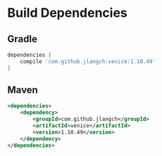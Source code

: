# Build Dependencies


## Gradle

```groovy
dependencies {
    compile 'com.github.jlangch:venice:1.10.49'
}
```

## Maven

```xml
<dependencies>
    <dependency>
        <groupId>com.github.jlangch</groupId>
        <artifactId>venice</artifactId>
        <version>1.10.49</version>
    </dependency>
</dependencies>
```
